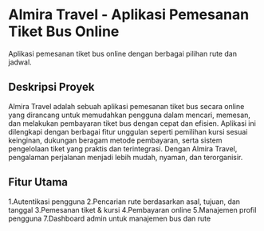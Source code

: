 # Almira Travel - Aplikasi Pemesanan Tiket Bus Online

Aplikasi pemesanan tiket bus online dengan berbagai pilihan rute dan jadwal.

## Deskripsi Proyek

Almira Travel adalah sebuah aplikasi pemesanan tiket bus secara online yang dirancang untuk memudahkan pengguna dalam mencari, memesan, dan melakukan pembayaran tiket bus dengan cepat dan efisien. Aplikasi ini dilengkapi dengan berbagai fitur unggulan seperti pemilihan kursi sesuai keinginan, dukungan beragam metode pembayaran, serta sistem pengelolaan tiket yang praktis dan terintegrasi. Dengan Almira Travel, pengalaman perjalanan menjadi lebih mudah, nyaman, dan terorganisir.

## Fitur Utama
1.Autentikasi pengguna
2.Pencarian rute berdasarkan asal, tujuan, dan tanggal
3.Pemesanan tiket & kursi
4.Pembayaran online
5.Manajemen profil pengguna
7.Dashboard admin untuk manajemen bus dan rute